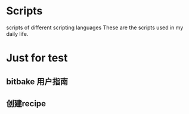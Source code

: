 # Scripts
scripts of different scripting languages
These are the scripts used in my daily life.

# Just for test
## bitbake 用户指南
## 创建recipe
